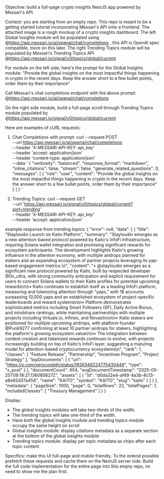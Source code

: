 Objective: build a full-page crypto insights NextJS app powered by Messari's API.

Context: you are starting from an empty repo. This repo is meant to be a getting started tutorial incorporating Messari's API onto a frontend. The attached image is a rough mockup of a crypto insights dashboard. The left Global Insights module will be populated using @https://api.messari.io/ai/openai/chat/completions , this API is OpenAI spec compatible, more on this later. The right Trending Topics module will be populated by Messari's Trending Topics API @https://api.messari.io/signal/v0/topics/global/current

For module on the left side, here's the prompt for the Global Insights module:
"Provide the global insights on the most impactful things happening in crypto in the recent days. Keep the answer short to a few bullet points, order them by their importance"

Call Messari's chat completions endpoint with the above prompt: @https://api.messari.io/ai/openai/chat/completions

On the right side module, build a full-page scroll through Trending Topics module populated by @https://api.messari.io/signal/v0/topics/global/current

Here are examples of cURL requests:

1. Chat Completions with prompt:
   curl --request POST \
    --url https://api.messari.io/ai/openai/chat/completions \
    --header 'X-MESSARI-API-KEY: api_key' \
    --header 'accept: application/json' \
    --header 'content-type: application/json' \
    --data '
   {
   "verbosity": "balanced",
   "response_format": "markdown",
   "inline_citations": false,
   "stream": false,
   "generate_related_questions": 0,
   "messages": [
   {
   "role": "user",
   "content": "Provide the global insights on the most impactful things happening in crypto in the recent days. Keep the answer short to a few bullet points, order them by their importance"
   }
   ]
   }
   '

2. Trending Topics:
   curl --request GET \
    --url 'https://api.messari.io/signal/v0/topics/global/current?sort=trending' \
    --header 'X-MESSARI-API-KEY: api_key' \
    --header 'accept: application/json'

example response from trending topics:
{
"error": null,
"data": [
{
"title": "Stayloudio Launch on Kaito Platform",
"summary": "Stayloudio emerges as a new attention-based protocol powered by Kaito's InfoFi infrastructure, requiring Solana wallet integration and promising significant rewards for ecosystem participants. The development highlights Kaito's growing influence in the attention economy, with multiple airdrops planned for stakers and an expanding ecosystem of partner projects leveraging its yap-based engagement metrics.\n",
"content": "• @stayloudio emerges as a significant new protocol powered by Kaito, built by respected developer @0x_ultra, with strong community anticipation and explicit requirement for users to connect Solana wallets to their Kaito profiles for potential upcoming rewards\n\n• Kaito continues to establish itself as a leading InfoFi platform, measuring and tokenizing attention through \"yaps,\" with 18 accounts surpassing 10,000 yaps and an established ecosystem of project-specific leaderboards and reward systems\n\n• Platform demonstrates sophisticated metrics including Smart Followers (SF), Daily Active Bonus, and mindshare rankings, while maintaining partnerships with multiple projects including Virtuals.io, Infinex, and Novastro\n\n• Kaito stakers are positioned for multiple upcoming airdrops, with platform founder @Punk9277 confirming at least 10 partner airdrops for stakers, highlighting the platform's growing ecosystem value\n\n• The integration between content creation and tokenized rewards continues to evolve, with projects increasingly building on top of Kaito's InfoFi layer, suggesting a maturing model for attention-based cryptocurrency ecosystems\n",
"rank": 1,
"classes": [
"Feature Release",
"Partnership",
"Incentives Program",
"Project Strategy"
],
"topDocuments": [
{
"url": "https://x.com/xerocooleth/status/1926349224775430449",
"type": "x_post"
}
],
"documentCount": 654,
"avgDocumentTimestamp": "2025-05-25T09:18:21.136085627Z",
"assets": [
{
"id": "d0da32e4-af49-4a3b-8c13-a8e92d37a454",
"name": "KAITO",
"symbol": "KAITO",
"slug": "kaito"
}
]
}
],
"metadata": {
"pageSize": 1000,
"page": 0,
"totalRows": 22,
"totalPages": 1,
"includedClasses": [
"Treasury Management"
]
}
}

Display:

- The global insights modules will take two-thirds of the width.
- The trending topics will take one-third of the width.
- Have both the global insights module and trending topics module occupy the same height on scroll
- Global insights module: display citations metadata as a separate section at the bottom of the global insights module
- Trending topics module: display per topic metadata as chips after each topic content

Specifics: make this UI full-page and mobile friendly. To the extend possible prefetch these requests and cache them on the NextJS server side. Build the full code implementation for the entire page into this empty repo, no need to show me the plan first.
